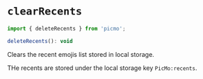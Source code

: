 # `clearRecents`

```javascript
import { deleteRecents } from 'picmo';
```

```javascript
deleteRecents(): void
```

Clears the recent emojis list stored in local storage.

THe recents are stored under the local storage key `PicMo:recents`.